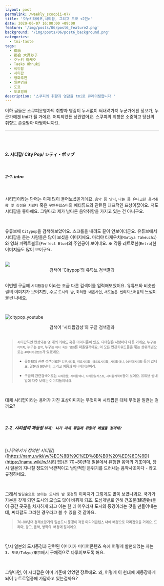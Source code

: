 ```yaml
---
layout: post
permalink: /weekly_scoopii-07/
title: '오누키타에코,시티팝, 그리고 도쿄 <2편>'
date: 2020-06-07 16:00:00 +09:00
feature: '/img/posts/06/post6_feature2.png'
background: '/img/posts/06/post6_background.png'
categories:
  - tmi-taste
tags:
  - 都会
  - 都会 大貫妙子
  - 오누키 타케오
  - Taeko Ohnuki
  - 씨티팝
  - 시티팝
  - 영화추천
  - 일본영화
  - 도쿄
  - 도쿄영화
description: '스쿠피의 취향과 영감을 tmi로 큐레이팅합니다 '
---
```


이하 글들은 스쿠피운영자의 취향과 영감이 두서없이 써내려가져 누군가에겐 정보가, 누군가에겐 tmi가 될 거에요. 어찌되었든 상관없어요. 스쿠피의 취향은 소중하고 당신의 취향도 존중받아 마땅하니까요.

----

<br>

<br>

#### 2. 시티팝/   City Pop/   **シティ・ポップ**

<br>

#####  <span class="highlight_b_green">2-1.</span> intro

<br>

시티팝이라는 단어는 이제 많이 들어보셨을거에요. `음악 좀 안다`, `나는 좀 유니크한 음악취향 및 감성을 지녔다` 혹은 `꾸안꾸힙스터`의 애티튜드와 관련된 대표적인 표상이잖아요. 저도 시티팝을  좋아해요. 그렇다고 제가 남다른 음악취향을 가지고 있는 건 아니구요.

<br>

유튜브에 `Citypop`을 검색해보았어요. 스크롤을 내려도 끝이 안보이더군요. 유튜브에서 시티팝을 듣는 사람들은 많이 보셨을 이미지에요. 마리야 타케우치(`Mariya Takeuchi`)와 영화 퍼펙트블루(`Perfect Blue`)의 주인공이 보이네요. 또 각종 레트로한(`Retro`)한 이미지들도 많이 보이구요.

<br>

 <img class="width: 100%; height: 100;" src="/img/posts/06/Citypop1.png">

<center><span class="ref_url">검색어 'Citypop'의 유튜브 검색결과</span></center>

<br>

이번엔 구글에  `시티팝감성` 이라는  조금 다른 검색어를 입력해보았어요. 유튜브와 비슷한 결의 이미지가 보이지만, 주로 `도시의 밤`, `화려한 네온사인`, `채도높은 빈티지스러움`의 느낌이 물씬 나네요.

<br>

![citypop_youtube](/img/posts/06/Citypop2.png)

<center><span class="ref_url">검색어 '시티팝감성'의 구글 검색결과</span></center>

<br>

>  <span style="font-size: 0.8em;">시티팝하면 연상되는 몇 개의 키워드 혹은 이미지들이 있죠. 디테일은 사람마다 다를 거에요. 누구는 `이미지`, 누구는 `음악`, 누구는 `애니 혹은 영화`를 떠올릴거에요. 이 모든 연관키워드들을 묶는 상위개념으로는  `#미디어콘텐츠`가 있겠네요. </span>
>
>  * <span style="font-size: 0.8em;">유튜브의 관련 검색어로는 `일본시티팝`, `여름시티팝`,  `레트로시티팝`, `시티팝애니`, `90년대시티팝` 등이 있네요. 일본과 90년대, 그리고 여름과 애니메이션이라. </span>
>
>  * <span style="font-size: 0.8em;">구글의 관련검색어로는 `시티팝짤`, `시티팝애니`, `시티팝일러스트`, `시티팝캐릭터`등이 보여요. 유튜브 썸네일에 자주 보이는 이미지들이네요. </span>

<br>

대체 시티팝이라는 용어가 가진 표상이미지는 무엇이며 시티팝은 대체 무엇을 일컫는 걸까요?

<br>

##### <span class="highlight_b_green">2-2.</span> 시티팝의 재등장  `부제: 니가 대체 뭐길래 취향의 레벨을 정의해?`

<br>

[*나무위키가 정의한 시티팝*]([https://namu.wiki/w/%EC%8B%9C%ED%8B%B0%20%ED%8C%9D](https://namu.wiki/w/시티 팝))은 70~80년대 일본에서 유행한 음악의 기조이며, 당시 일본의 지나칠 정도의 낙관적이고 낭만적인 분위기를 드러내는 음악사조이다 - 라고 규정하네요.

<br>

그래서 `빌딩숲으로 보이는 도시의 밤 풍경`의 이미지가 그렇게도 많이 보였나봐요. 국가가 자본을 갖게 되면 도시의 모습도 많이 바뀌게 되죠. 도심개발로 인해 건조물(建造物)들이 공간 곳곳을 차지하게 되고 이는 한 데 어우러져 도시의 풍경이라는 것을 만들어내는데, 씨티팝도 그러한 경우라고 볼 수 있을 것 같아요.

> <span style="font-size: 0.8em;"> 70-80년대 경제호황기의 일본도시 풍경이 각종 미디어콘텐츠 내에 배경으로 자리잡았을 거에요. 드라마, 광고, 음악, 영화의  배경에 말이에요.</span>

<br>

당시 일본의 도시풍경과 관련된 이미지가 미디어콘텐츠 속에 어떻게 발현되었는 지는 `3. 도쿄/Tokyo/東京`에서 구체적으로 다루어보도록 해요.

<br>

그렇다면, 이 시티팝은 이미 기존에 있었던 장르에요. 왜, 어떻게 이 현대에 재등장하게되어 뉴트로열풍에 가담하고 있는걸까요?

<br>